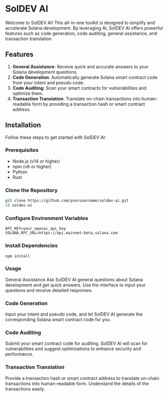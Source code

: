 # SolDEV AI 

Welcome to SolDEV AI! This all-in-one toolkit is designed to simplify and accelerate Solana development. By leveraging AI, SolDEV AI offers powerful features such as code generation, code auditing, general assistance, and transaction translation.

## Features

1. **General Assistance**: Receive quick and accurate answers to your Solana development questions.
2. **Code Generation**: Automatically generate Solana smart contract code from your intent and pseudo code.
3. **Code Auditing**: Scan your smart contracts for vulnerabilities and optimize them.
4. **Transaction Translation**: Translate on-chain transactions into human-readable form by providing a transaction hash or smart contract address.


## Installation

Follow these steps to get started with SolDEV AI:

### Prerequisites

- Node.js (v14 or higher)
- npm (v6 or higher)
- Python 
- Rust 

### Clone the Repository

```bash
git clone https://github.com/yourusername/soldev-ai.git
cd soldev-ai
```
### Configure Environment Variables
```
API_KEY=your_openai_api_key
SOLANA_RPC_URL=https://api.mainnet-beta.solana.com
```
### Install Dependencies
```
npm install
```

### Usage
General Assistance
Ask SolDEV AI general questions about Solana development and get quick answers. Use the interface to input your questions and receive detailed responses.

### Code Generation
Input your intent and pseudo code, and let SolDEV AI generate the corresponding Solana smart contract code for you.

### Code Auditing
Submit your smart contract code for auditing. SolDEV AI will scan for vulnerabilities and suggest optimizations to enhance security and performance.

### Transaction Translation
Provide a transaction hash or smart contract address to translate on-chain transactions into human-readable form. Understand the details of the transactions easily.
